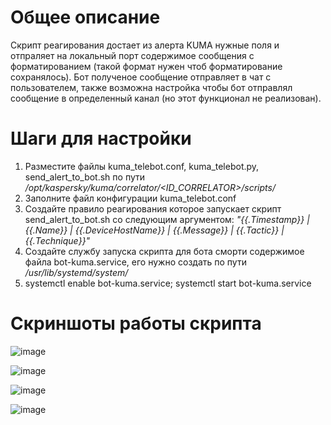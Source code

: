 # Общее описание
Скрипт реагирования достает из алерта KUMA нужные поля и отпраляет на локальный порт содержимое сообщения с форматированием (такой формат нужен чтоб форматирование сохранялось). Бот полученое сообщение отправляет в чат с пользователем, также возможна настройка чтобы бот отправлял сообщение в определенный канал (но этот функционал не реализован).

# Шаги для настройки
1. Разместите файлы kuma_telebot.conf, kuma_telebot.py, send_alert_to_bot.sh по пути */opt/kaspersky/kuma/correlator/<ID_CORRELATOR>/scripts/*
2. Заполните файл конфигурации kuma_telebot.conf
3. Создайте правило реагирования которое запускает скрипт send_alert_to_bot.sh со следующим аргументом: *"{{.Timestamp}} | {{.Name}} | {{.DeviceHostName}} | {{.Message}} | {{.Tactic}} | {{.Technique}}"*
4. Создайте службу запуска скрипта для бота сморти содержимое файла bot-kuma.service, его нужно создать по пути */usr/lib/systemd/system/*
5. systemctl enable bot-kuma.service; systemctl start bot-kuma.service

# Скриншоты работы скрипта
![image](https://github.com/borross/kuma_telebot/assets/39199196/ae825c8c-e258-4a5d-aec2-7df42c19d830)

![image](https://github.com/borross/kuma_telebot/assets/39199196/2f577fdf-1b37-4050-9ec6-1d10a032cb00)

![image](https://github.com/borross/kuma_telebot/assets/39199196/f649ed9c-abe1-4c46-a233-48e7bc37f4d9)

![image](https://github.com/borross/kuma_telebot/assets/39199196/5192f128-441a-443d-b7fa-74ae17a1e730)
